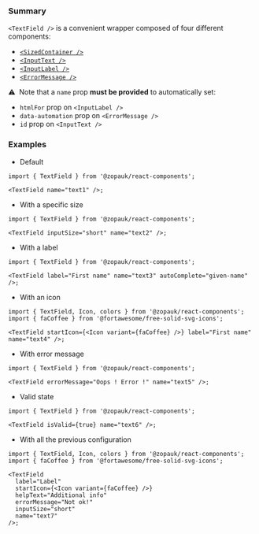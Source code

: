 ### Summary

`<TextField />` is a convenient wrapper composed of four different components:

- [`<SizedContainer />`](/#/Components/Layout/SizedContainer)
- [`<InputText />`](/#/Components/Atoms/InputText)
- [`<InputLabel />`](/#/Components/Atoms/InputLabel)
- [`<ErrorMessage />`](/#/Components/Atoms/ErrorMessage)

⚠️ &nbsp;Note that a `name` prop **must be provided** to automatically set:

- `htmlFor` prop on `<InputLabel />`
- `data-automation` prop on `<ErrorMessage />`
- `id` prop on `<InputText />`

### Examples

- Default

```tsx
import { TextField } from '@zopauk/react-components';

<TextField name="text1" />;
```

- With a specific size

```tsx
import { TextField } from '@zopauk/react-components';

<TextField inputSize="short" name="text2" />;
```

- With a label

```tsx
import { TextField } from '@zopauk/react-components';

<TextField label="First name" name="text3" autoComplete="given-name" />;
```

- With an icon

```tsx
import { TextField, Icon, colors } from '@zopauk/react-components';
import { faCoffee } from '@fortawesome/free-solid-svg-icons';

<TextField startIcon={<Icon variant={faCoffee} />} label="First name" name="text4" />;
```

- With error message

```tsx
import { TextField } from '@zopauk/react-components';

<TextField errorMessage="Oops ! Error !" name="text5" />;
```

- Valid state

```tsx
import { TextField } from '@zopauk/react-components';

<TextField isValid={true} name="text6" />;
```

- With all the previous configuration

```tsx
import { TextField, Icon, colors } from '@zopauk/react-components';
import { faCoffee } from '@fortawesome/free-solid-svg-icons';

<TextField
  label="Label"
  startIcon={<Icon variant={faCoffee} />}
  helpText="Additional info"
  errorMessage="Not ok!"
  inputSize="short"
  name="text7"
/>;
```
